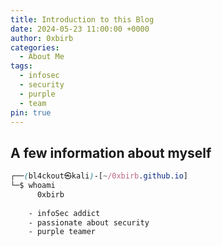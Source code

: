 ```yaml
---
title: Introduction to this Blog
date: 2024-05-23 11:00:00 +0000
author: 0xbirb
categories:
  - About Me
tags:
  - infosec
  - security
  - purple
  - team
pin: true
---
```


## A few information about myself


```css
┌──(bl4ckout㉿kali)-[~/0xbirb.github.io]
└─$ whoami                                                                       
      0xbirb
      
	- infoSec addict
	- passionate about security
	- purple teamer
```
